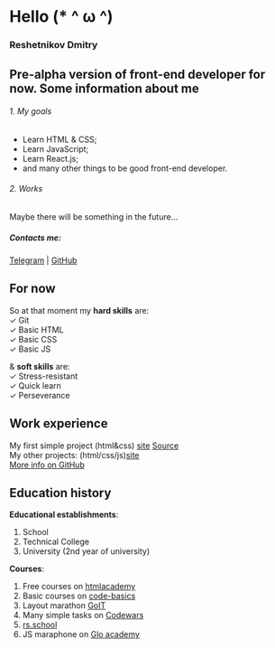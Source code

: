Hello (* ^ ω ^)
===
### Reshetnikov Dmitry
Pre-alpha version of front-end developer for now.
Some information about me
----
###### 1. My goals
* Learn HTML & CSS;
* Learn JavaScript;
* Learn React.js;
* and many other things to be good front-end developer.

######  2. Works
Maybe there will be something in the future...

##### Contacts me:
[Telegram](https://t.me/road2grave) | [GitHub](https://github.com/qHollow)

## For now
So at that moment my **hard skills** are:  
✓ Git  
✓ Basic HTML  
✓ Basic CSS  
✓ Basic JS  

& **soft skills** are:  
✓ Stress-resistant  
✓ Quick learn  
✓ Perseverance  

## Work experience
My first simple project (html&css) [site](https://admiring-poitras-de72bb.netlify.app/) [Source](https://github.com/qHollow/maraphonHTML)  
My other projects: (html/css/js)[site](https://qhollow-momentum.netlify.app/)  
[More info on GitHub](https://github.com/qHollow)  

## Education history  
**Educational establishments**:  
1. School  
2. Technical College  
3. University (2nd year of university)  

**Courses**:  
1. Free courses on [htmlacademy](http://htmlacademy.ru/)  
2. Basic courses on [code-basics](https://ru.code-basics.com/)  
3. Layout marathon [GoIT](https://goit.ua)  
4. Many simple tasks on [Codewars](codewars.com)  
5. [rs.school](rs.school)  
6. JS maraphone on [Glo academy](https://vk.com/glo_academy)  


